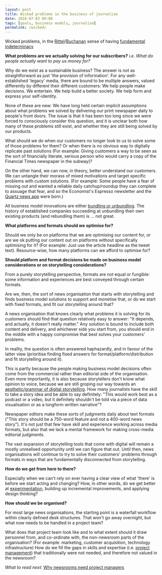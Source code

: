 ```yaml
---
layout: post
title: Wicked problems in the business of journalism
date: 2016-07-03 09:00
tags: [goals, business models, journalism]
permalink: /wicked/
---
```


Wicked problems, in the [Rittel](https://en.wikipedia.org/wiki/Horst_Rittel)/[Buchanan](https://en.wikipedia.org/wiki/Richard_Buchanan_(academic)) sense of having [fundamental indeterminacy](http://www.coop2012.files.wordpress.com/2012/01/buchanan_wicked_problems.pdf)

**What problems are we actually solving for our subscribers?** _i.e. What do people actually want to pay us money for?_ 

Why do we exist as a sustainable business? The answer is not as straightforward as just 'the provision of information'. For any well-established 'legacy' media, there are bound to be multiple answers, valued differently by different their different customers: We help people make decisions. We entertain. We help build a better society. We help form and express your self-identity. 

None of these are new: We have long held certain implicit assumptions about what problems we solved by delivering our print newspaper daily to people's front doors. The issue is that it has been too long since we were forced to consciously consider this question, and it is unclear both how many of these problems still exist, and whether they are still being solved by our products.

What should we do when our customers no longer look to us to solve some of those problems for them? Or when there is no obvious way to digitally replicate past solutions (For example: Giving customers a way to be seen as the sort of financially literate, serious person who would carry a copy of the Financial Times newspaper in the subway)?

On the other hand, we can now, in theory, better understand our customers. We can untangle their morass of mixed motivations and target specific problems with custom solutions. (For example: Some people have a fear of missing out and wanted a reliable daily catchup/roundup they can complete to assuage that fear, and so the Economist's Espresso newsletter and the [Quartz news app](../02/quartz-news-app) were born.)

All business model innovations are either [bundling or unbundling](https://hbr.org/2014/07/marc-andreessen-and-jim-barksdale-on-how-to-make-money/). The history of established companies succeeding at unbundling their own existing products (and rebundling them) is &hellip; not great.

**What platforms and formats should we optimise for?** 

Should we only be on platforms that we are optimising our content for, or are we ok putting our content out on platforms without specifically optimising for it? (For example: Just use the article headline as the tweet text). Resource-wise, how many platforms can we afford to optimise for?

**Should platform and format decisions be made on business model considerations or on storytelling considerations?**

From a purely storytelling perspective, formats are not equal or fungible: some information and experiences are best conveyed through certain formats. 

Are we, then, the sort of news organisation that starts with storytelling and finds business model solutions to support and monetise that, or do we start with fixed formats, and fit our storytelling around that?

A news organisation that knows clearly what problems it is solving for its customers should find that question relatively easy to answer: "It depends, and actually, it doesn't really matter." Any solution is bound to include both content and delivery, and whichever side you start from, you should end in the middle with a happy compromise that best solves your customers' problems.

In reality, the question is often answered haphazardly, and in favour of the latter view (prioritise finding fixed answers for format/platform/distribution and fit storytelling around it). 

This is partly because the people making business model decisions often come from the commercial rather than editorial side of the organisation. Even more importantly, it is also because storytellers don't know what opinion to voice, because we are still groping our way towards an [aesthetic/grammar of digital storytelling](/history/). How many journalists have the skill to take a story idea and be able to say definitely: "This would work best as a podcast or a video, but it definitely shouldn't be told via a piece of data visualisation or as a longform written narrative"? 

Newspaper editors make these sorts of judgments daily about text formats ("This story should be a 750-word feature and not a 400-word news story"). It's not just that few have skill and experience working across media formats, but also that we lack a mental framework for making cross-media editorial judgments.

The vast expansion of storytelling tools that come with digital will remain a mostly unrealised opportunity until we can figure that out. Until then, news organisations will continue to try to solve their customers' problems through formats in ways that are fundamentally disconnected from storytelling.

**How do we get from here to there?**

Especially when we can't rely on ever having a clear view of what 'there' is before we start acting and changing? How, in other words, do we get better at [experimentation](/experiments/), building up incremental improvements, and applying design thinking?

**How should we be organised?**

For most large news organisations, the starting point is a waterfall workflow within clearly defined desk structures. That won't go away overnight, but what now needs to be handled in a project team? 

What does that project team look like and to what extent should it draw personnel from, and co-ordinate with, the non-newsroom parts of the organisation? (For example: marketing, customer acquisition, technology infrastructure) 
How do we fill the gaps in skills and expertise (i.e. [project management](/editors/)) that traditionally were not needed, and therefore not valued in the newsroom?

*What to read next*: [Why newsrooms need project managers](/project-managers/)